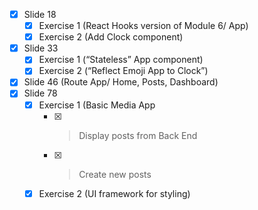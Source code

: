 

- [x] Slide 18
    - [x] Exercise 1 (React Hooks version of Module 6/ App)
    - [x] Exercise 2 (Add Clock component)
- [x] Slide 33
    - [x] Exercise 1 (“Stateless” App component)
    - [x] Exercise 2 (“Reflect Emoji App to Clock”)
- [x] Slide 46 (Route App/ Home, Posts, Dashboard)
- [X] Slide 78
    - [X] Exercise 1 (Basic Media App
        - [X] >Display posts from Back End
        - [X] >Create new posts
    - [X] Exercise 2 (UI framework for styling)
